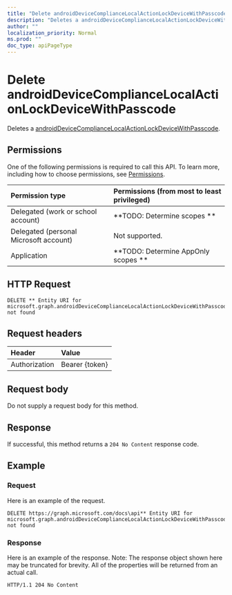 ```yaml
---
title: "Delete androidDeviceComplianceLocalActionLockDeviceWithPasscode"
description: "Deletes a androidDeviceComplianceLocalActionLockDeviceWithPasscode."
author: ""
localization_priority: Normal
ms.prod: ""
doc_type: apiPageType
---
```


# Delete androidDeviceComplianceLocalActionLockDeviceWithPasscode

Deletes a [androidDeviceComplianceLocalActionLockDeviceWithPasscode](../resources/androiddevicecompliancelocalactionlockdevicewithpasscode.md).

## Permissions
One of the following permissions is required to call this API. To learn more, including how to choose permissions, see [Permissions](/concepts/permissions-reference.md).

|Permission type|Permissions (from most to least privileged)|
|:---|:---|
|Delegated (work or school account)|**TODO: Determine scopes **|
|Delegated (personal Microsoft account)|Not supported.|
|Application|**TODO: Determine AppOnly scopes **|

## HTTP Request
<!-- {
  "blockType": "ignored"
}
-->
``` http
DELETE ** Entity URI for microsoft.graph.androidDeviceComplianceLocalActionLockDeviceWithPasscode not found
```

## Request headers
|Header|Value|
|:---|:---|
|Authorization|Bearer {token}|

## Request body
Do not supply a request body for this method.

## Response
If successful, this method returns a `204 No Content` response code.

## Example

### Request
Here is an example of the request.
<!-- {
  "blockType": "request",
  "name": "delete_androiddevicecompliancelocalactionlockdevicewithpasscode"
}
-->
``` http
DELETE https://graph.microsoft.com/docs\api** Entity URI for microsoft.graph.androidDeviceComplianceLocalActionLockDeviceWithPasscode not found
```

### Response
Here is an example of the response. Note: The response object shown here may be truncated for brevity. All of the properties will be returned from an actual call.
<!-- {
  "blockType": "response",
  "truncated": true
}
-->
``` http
HTTP/1.1 204 No Content
```

